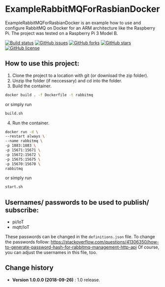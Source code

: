 ExampleRabbitMQForRasbianDocker
====================================

ExampleRabbitMQForRasbianDocker is an example how to use and configure RabbitMQ on Docker for an ARM architecture like the Raspberry Pi.
The project was tested on a Raspberry Pi 3 Model B.

[![Build status](https://ci.appveyor.com/api/projects/status/qt7506trhelwm17a?svg=true)](https://ci.appveyor.com/project/SeppPenner/examplerabbitmqforrasbiandocker)
[![GitHub issues](https://img.shields.io/github/issues/SeppPenner/ExampleRabbitMQForRasbianDocker.svg)](https://github.com/SeppPenner/ExampleRabbitMQForRasbianDocker/issues)
[![GitHub forks](https://img.shields.io/github/forks/SeppPenner/ExampleRabbitMQForRasbianDocker.svg)](https://github.com/SeppPenner/ExampleRabbitMQForRasbianDocker/network)
[![GitHub stars](https://img.shields.io/github/stars/SeppPenner/ExampleRabbitMQForRasbianDocker.svg)](https://github.com/SeppPenner/ExampleRabbitMQForRasbianDocker/stargazers)
[![GitHub license](https://img.shields.io/badge/license-AGPL-blue.svg)](https://raw.githubusercontent.com/SeppPenner/ExampleRabbitMQForRasbianDocker/master/License.txt)

## How to use this project:

1. Clone the project to a location with git (or download the zip folder).
2. Unzip the folder (if neccessary) and cd into the folder.
3. Build the container.

```bash
docker build . -f Dockerfile -t rabbitmq
```

or simply run

```bash
build.sh
```

4. Run the container.

```bash
docker run -d \
--restart always \
--name rabbitmq \
-p 1883:1883 \
-p 15671:15671 \
-p 15672:15672 \
-p 15675:15675 \
-p 15670:15670 \
rabbitmq
```

or simply run

```bash
start.sh
```

## Usernames/ passwords to be used to publish/ subscribe:

* pi/IoT
* mqtt/IoT

These passwords can be changed in the `definitions.json` file. To change the passwords follow: https://stackoverflow.com/questions/41306350/how-to-generate-password-hash-for-rabbitmq-management-http-api
Of course, you can adjust the usernames in this file, too.

Change history
--------------

* **Version 1.0.0.0 (2018-09-26)** : 1.0 release.